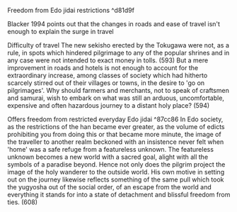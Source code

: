 Freedom from Edo jidai restrictions ^d81d9f

Blacker 1994 points out that the changes in roads and ease of travel isn't enough to explain the surge in travel


Difficulty of travel
	The new sekisho erected by the Tokugawa were not, as a rule, in spots which hindered pilgrimage to any of the popular shrines and in any case were not intended to exact money in tolls. (593)
	But a mere improvement in roads and hotels is not enough to account for the extraordinary increase, among classes of society which had hitherto scarcely stirred out of their villages or towns, in the desire to 'go on pilgrimages'. Why should farmers and merchants, not to speak of craftsmen and samurai, wish to embark on what was still an arduous, uncomfortable, expensive and often hazardous journey to a distant holy place? (594)

Offers freedom from restricted everyday Edo jidai ^87cc86
	In Edo society, as the restrictions of the han became ever greater, as the volume of edicts prohibiting you from doing this or that became more minute, the image of the traveller to another realm beckoned with an insistence never felt when 'home' was a safe refuge from a featureless unknown. The featureless unknown becomes a new world with a sacred goal, alight with all the symbols of a paradise beyond. Hence not only does the pilgrim project the image of the holy wanderer to the outside world. His own motive in setting out on the journey likewise reflects something of the same pull which took the yugyosha out of the social order, of an escape from the world and everything it stands for into a state of detachment and blissful freedom from ties. (608)